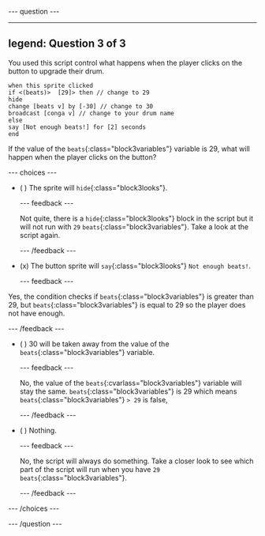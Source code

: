 
--- question ---

---
legend: Question 3 of 3
---

You used this script control what happens when the player clicks on the button to upgrade their drum.

```blocks3
when this sprite clicked
if <(beats)>  [29]> then // change to 29
hide
change [beats v] by [-30] // change to 30
broadcast [conga v] // change to your drum name
else
say [Not enough beats!] for [2] seconds 
end
```

If the value of the `beats`{:class="block3variables"} variable is 29, what will happen when the player clicks on the button?

--- choices ---

- ( ) The sprite will `hide`{:class="block3looks"}.

  --- feedback ---

  Not quite, there is a `hide`{:class="block3looks"} block in the script but it will not run with `29` `beats`{:class="block3variables"}. Take a look at the script again. 

  --- /feedback ---

- (x) The button sprite will `say`{:class="block3looks"} `Not enough beats!`.

  --- feedback ---

Yes, the condition checks if `beats`{:class="block3variables"} is greater than 29, but `beats`{:class="block3variables"} is equal to 29 so the player does not have enough.

  --- /feedback ---

- ( ) 30 will be taken away from the value of the `beats`{:class="block3variables"} variable.

  --- feedback ---

  No, the value of the `beats`{:cvarlass="block3variables"} variable will stay the same. `beats`{:class="block3variables"} is 29 which means `beats`{:class="block3variables"} `> 29` is false,  

  --- /feedback ---

- ( ) Nothing. 

  --- feedback ---

  No, the script will always do something. Take a closer look to see which part of the script will run when you have `29` `beats`{:class="block3variables"}.

  --- /feedback ---

--- /choices ---

--- /question ---
